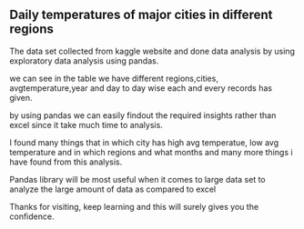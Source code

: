 ## Daily temperatures of major cities in different regions 

The data set collected from kaggle website and done data analysis by using exploratory data analysis using pandas.

we can see in the table we have different regions,cities, avgtemperature,year and day to day wise each and every records has given.

by using pandas we can easily findout the required insights rather than excel since it take much time to analysis.

I found many things that in which city has high avg temperatue, low avg temperature and in which regions and what months and many more things i have found from this 
analysis.

Pandas library will be most useful when it comes to large data set to analyze the large amount of data as compared to excel


Thanks for visiting, keep learning and this will surely gives you the confidence. 
